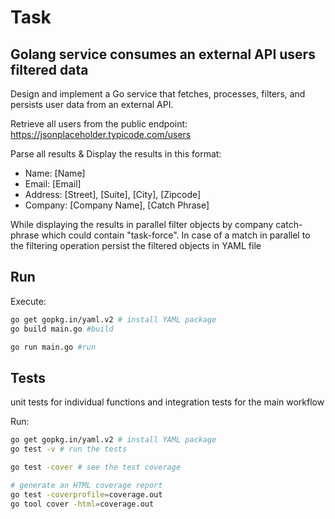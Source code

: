 # Task

## Golang service consumes an external API users filtered data

Design and implement a Go service that fetches, processes, filters, and 
persists user data from an external API.

Retrieve all users from the public endpoint: 
https://jsonplaceholder.typicode.com/users

Parse all results & Display the results in this format:
- Name: [Name]
- Email: [Email]
- Address: [Street], [Suite], [City], [Zipcode]
- Company: [Company Name], [Catch Phrase]

While displaying the results in parallel filter objects by company catch-phrase 
which could contain "task-force". In case of a match in parallel to the 
filtering operation persist the filtered objects in YAML file

## Run

Execute:
```bash
go get gopkg.in/yaml.v2 # install YAML package
go build main.go #build

go run main.go #run
```

## Tests

unit tests for individual functions and integration tests for the main workflow

Run:
```bash
go get gopkg.in/yaml.v2 # install YAML package
go test -v # run the tests

go test -cover # see the test coverage

# generate an HTML coverage report
go test -coverprofile=coverage.out
go tool cover -html=coverage.out
```
